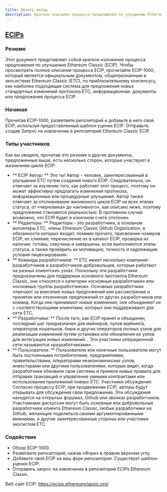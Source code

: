 ```yaml
---
title: Делать вклад
description: Краткое описание процесса предложения по улучшению Ethereum Classic (ECIP)
---
```


## [ECIPs](https://ecips.ethereumclassic.org/)

### Резюме

Этот документ представляет собой краткое изложение процесса предложения по улучшению Ethereum Classic (ECIP). Чтобы просмотреть полное описание процесса ECIP, прочитайте ECIP-1000, который является официальным документом, общепризнанным в экосистеме Ethereum Classic (ETC), по приблизительному консенсусу, как наиболее подходящая система для предложения новых стандартных изменений протокола ETC, информационная. документы или предложения процесса ECIP.
### Начиная

Прочитав ECIP-1000, разветвите репозиторий и добавьте в него свой ECIP, используя предоставленный шаблон уценки ECIP. Отправьте, создав Запрос на извлечение в репозиторий Ethereum Classic ECIP.

### Типы участников

Как вы увидите, прочитав это резюме и другие документы, предложенные выше, есть несколько сторон, которые участвуют в жизненном цикле ECIP:

* ** ECIP Автор: ** Это ты! Автор - человек, заинтересованный в улучшении ETC путем создания нового ECIP. Следовательно, он отвечает за изучение того, как работает этот процесс, поэтому он может эффективно предлагать изменения протокола, информационные или процедурные улучшения. Автор также отвечает за отслеживание жизненного цикла ECIP на всех этапах статуса, от «черновика» до «активного», как описано ниже, поэтому предложение становится реальностью. В противном случае возможно, что ECIP будет в конечном счете отклонен.
* ** Редакторы: ** Редакторы - это разработчики, в основном волонтеры ETC, члены Ethereum Classic Github Organization, в обязанности которых входит, помимо прочего, присвоение номеров ECIP, их слияние, перечисление их в каталог ECIP, проверка их наличия. готовы, озвучены и завершены, если выполняются этапы статуса, а также проверить их мотивацию, точность и надлежащие условия лицензирования.
* ** Команды разработчиков: ** ETC имеет несколько компаний-разработчиков и разработчиков-добровольцев, которые работают на разных клиентских узлах. Поскольку эти разработчики предназначены для поддержки основного протокола Ethereum Classic, они относятся к категории «основные разработчики» или «основные группы разработчиков». Основные разработчики отвечают за внесение новых предложений или рассмотрение и принятие или отклонение предложений от других разработчиков или команд. Когда они принимают новые изменения, они объединяют их с соответствующими клиентами, которых они поддерживают для сети ETC.
* ** Разработчики: ** После того, как ECIP принят и объединен, последний шаг предназначен для майнеров, пулов майнинга, операторов кошельков, бирж и других операторов полных узлов для реализации изменений путем установки или обновления их узлов для интеграции новых изменений. , Эти участники операционной сети называются «разработчиками».
* ** Пользователи: ** Пользователи или конечные пользователи могут быть постоянными потребителями, предприятиями, правительствами, операторами неэкономических узлов, инвесторами или другими пользователями, которые видят, когда разработчики обновили свои системы и приняли новые правила для отправки транзакций и управление умными контрактами или использование приложений поверх ETC.
Участники обсуждения: Согласно процессу ECIP, при продвижении ECIP, авторы будут открывать для обсуждения свои предложения. Эти обсуждения находятся на открытых форумах, Github или звонках разработчиков. Участниками дискуссии могут быть основные или добровольные разработчики клиента Ethereum Classic, любые разработчики на Github, желающие поделиться своими аргументированными мнениями, и другие заинтересованные стороны или участники экосистем ETC.

### Содействие

* Обзор ECIP-1000.
* Разветвите репозиторий, нажав «Форк» в правом верхнем углу.
* Добавьте свой ECIP на ваш форк репозитория. Существует шаблон уценки ECIP.
* Отправить запрос на извлечение в репозиторий ECIPs Ethereum Classic.

Веб-сайт ECIP: https://ecips.ethereumclassic.org/
